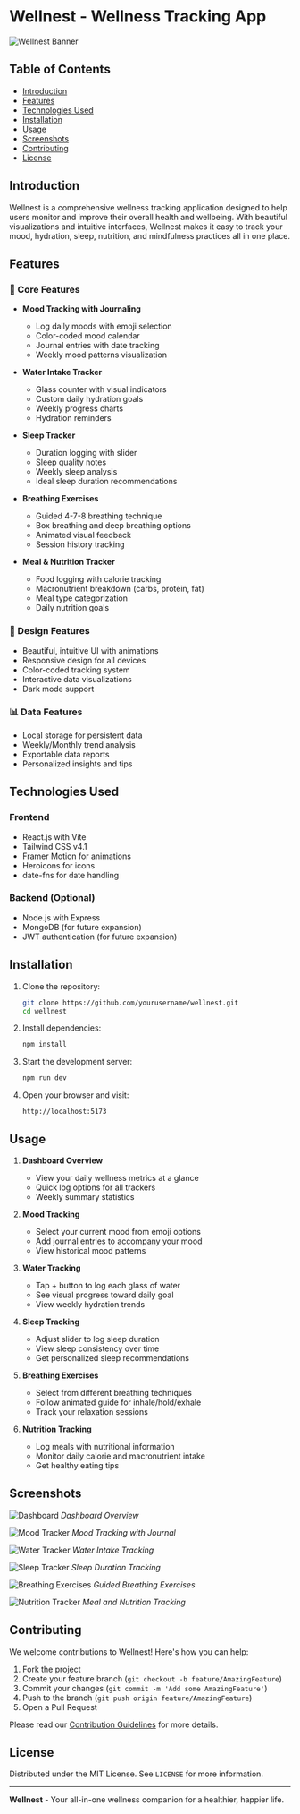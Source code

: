 # Wellnest - Wellness Tracking App

![Wellnest Banner](https://images.unsplash.com/photo-1498837167922-ddd27525d352?ixlib=rb-4.0.3&ixid=M3wxMjA3fDB8MHxwaG90by1wYWdlfHx8fGVufDB8fHx8fA%3D%3D&auto=format&fit=crop&w=1470&q=80)

## Table of Contents
- [Introduction](#introduction)
- [Features](#features)
- [Technologies Used](#technologies-used)
- [Installation](#installation)
- [Usage](#usage)
- [Screenshots](#screenshots)
- [Contributing](#contributing)
- [License](#license)

## Introduction

Wellnest is a comprehensive wellness tracking application designed to help users monitor and improve their overall health and wellbeing. With beautiful visualizations and intuitive interfaces, Wellnest makes it easy to track your mood, hydration, sleep, nutrition, and mindfulness practices all in one place.

## Features

### 🌟 Core Features

- **Mood Tracking with Journaling**
  - Log daily moods with emoji selection
  - Color-coded mood calendar
  - Journal entries with date tracking
  - Weekly mood patterns visualization

- **Water Intake Tracker**
  - Glass counter with visual indicators
  - Custom daily hydration goals
  - Weekly progress charts
  - Hydration reminders

- **Sleep Tracker**
  - Duration logging with slider
  - Sleep quality notes
  - Weekly sleep analysis
  - Ideal sleep duration recommendations

- **Breathing Exercises**
  - Guided 4-7-8 breathing technique
  - Box breathing and deep breathing options
  - Animated visual feedback
  - Session history tracking

- **Meal & Nutrition Tracker**
  - Food logging with calorie tracking
  - Macronutrient breakdown (carbs, protein, fat)
  - Meal type categorization
  - Daily nutrition goals

### 🎨 Design Features

- Beautiful, intuitive UI with animations
- Responsive design for all devices
- Color-coded tracking system
- Interactive data visualizations
- Dark mode support

### 📊 Data Features

- Local storage for persistent data
- Weekly/Monthly trend analysis
- Exportable data reports
- Personalized insights and tips

## Technologies Used

### Frontend
- React.js with Vite
- Tailwind CSS v4.1
- Framer Motion for animations
- Heroicons for icons
- date-fns for date handling

### Backend (Optional)
- Node.js with Express
- MongoDB (for future expansion)
- JWT authentication (for future expansion)

## Installation

1. Clone the repository:
   ```bash
   git clone https://github.com/yourusername/wellnest.git
   cd wellnest
   ```

2. Install dependencies:
   ```bash
   npm install
   ```

3. Start the development server:
   ```bash
   npm run dev
   ```

4. Open your browser and visit:
   ```
   http://localhost:5173
   ```

## Usage

1. **Dashboard Overview**
   - View your daily wellness metrics at a glance
   - Quick log options for all trackers
   - Weekly summary statistics

2. **Mood Tracking**
   - Select your current mood from emoji options
   - Add journal entries to accompany your mood
   - View historical mood patterns

3. **Water Tracking**
   - Tap + button to log each glass of water
   - See visual progress toward daily goal
   - View weekly hydration trends

4. **Sleep Tracking**
   - Adjust slider to log sleep duration
   - View sleep consistency over time
   - Get personalized sleep recommendations

5. **Breathing Exercises**
   - Select from different breathing techniques
   - Follow animated guide for inhale/hold/exhale
   - Track your relaxation sessions

6. **Nutrition Tracking**
   - Log meals with nutritional information
   - Monitor daily calorie and macronutrient intake
   - Get healthy eating tips

## Screenshots

![Dashboard](screenshots/dashboard.png)
*Dashboard Overview*

![Mood Tracker](screenshots/mood-tracker.png)
*Mood Tracking with Journal*

![Water Tracker](screenshots/water-tracker.png)
*Water Intake Tracking*

![Sleep Tracker](screenshots/sleep-tracker.png)
*Sleep Duration Tracking*

![Breathing Exercises](screenshots/breathing.png)
*Guided Breathing Exercises*

![Nutrition Tracker](screenshots/nutrition.png)
*Meal and Nutrition Tracking*

## Contributing

We welcome contributions to Wellnest! Here's how you can help:

1. Fork the project
2. Create your feature branch (`git checkout -b feature/AmazingFeature`)
3. Commit your changes (`git commit -m 'Add some AmazingFeature'`)
4. Push to the branch (`git push origin feature/AmazingFeature`)
5. Open a Pull Request

Please read our [Contribution Guidelines](CONTRIBUTING.md) for more details.

## License

Distributed under the MIT License. See `LICENSE` for more information.

---

**Wellnest** - Your all-in-one wellness companion for a healthier, happier life.
